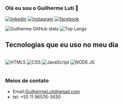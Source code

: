 
### Olá eu sou o Guilherme Luti 👋

[![linkedin](https://img.shields.io/badge/LinkedIn-0077B5?style=for-the-badge&logo=linkedin&logoColor=white)](https://www.linkedin.com/in/guilherme-luti-7a3204270/)
[![instagram](https://img.shields.io/badge/Instagram-E4405F?style=for-the-badge&logo=instagram&logoColor=white)](https://www.instagram.com/itz_d3m0/)
[![facebook](https://img.shields.io/badge/Facebook-1877F2?style=for-the-badge&logo=facebook&logoColor=white)](https://www.facebook.com/guilherme.luti.3)


![Guilherme GitHub stats](https://github-readme-stats.vercel.app/api?username=GuilhermeLuti&show_icons=true&theme=dracula)
![Top Langs](https://github-readme-stats.vercel.app/api/top-langs/?username=GuilhermeLuti&layout=compact)

## Tecnologias que eu uso no meu dia

<div style="display: inline_block"><br/>
  <img alt="HTML5" src="https://img.shields.io/badge/HTML5-E34F26?style=for-the-badge&logo=html5&logoColor=white" />
  <img alt="CSS" src="https://img.shields.io/badge/CSS-239120?&style=for-the-badge&logo=css3&logoColor=white" />
  <img alt="JavaScript" src="https://img.shields.io/badge/JavaScript-F7DF1E?style=for-the-badge&logo=javascript&logoColor=black" />
  <img alt="NODE.JS" src="https://img.shields.io/badge/Node.js-43853D?style=for-the-badge&logo=node.js&logoColor=white" />
</div><br>

### Meios de contato
- Email:GuilhermeLuti@gmail.com
- tel: +55 11 96576-3630
